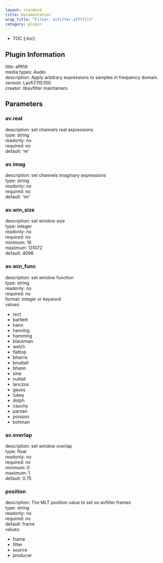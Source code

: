 ```yaml
---
layout: standard
title: Documentation
wrap_title: "Filter: avfilter.afftfilt"
category: plugin
---
```

* TOC
{:toc}

## Plugin Information

title: afftfilt  
media types:
Audio  
description: Apply arbitrary expressions to samples in frequency domain.  
version: Lavfi7.110.100  
creator: libavfilter maintainers  

## Parameters

### av.real

  
description:
set channels real expressions  
type: string  
readonly: no  
required: no  
default: 're'  

### av.imag

  
description:
set channels imaginary expressions  
type: string  
readonly: no  
required: no  
default: 'im'  

### av.win_size

  
description:
set window size  
type: integer  
readonly: no  
required: no  
minimum: 16  
maximum: 131072  
default: 4096  

### av.win_func

  
description:
set window function  
type: string  
readonly: no  
required: no  
format: integer or keyword  
values:  

* rect
* bartlett
* hann
* hanning
* hamming
* blackman
* welch
* flattop
* bharris
* bnuttall
* bhann
* sine
* nuttall
* lanczos
* gauss
* tukey
* dolph
* cauchy
* parzen
* poisson
* bohman

### av.overlap

  
description:
set window overlap  
type: float  
readonly: no  
required: no  
minimum: 0  
maximum: 1  
default: 0.75  

### position

  
description:
The MLT position value to set on avfilter frames  
type: string  
readonly: no  
required: no  
default: frame  
values:  

* frame
* filter
* source
* producer


